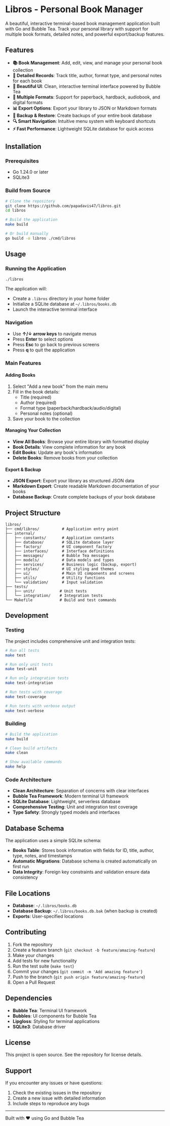 # Libros - Personal Book Manager

A beautiful, interactive terminal-based book management application built with Go and Bubble Tea. Track your personal library with support for multiple book formats, detailed notes, and powerful export/backup features.

## Features

- **📚 Book Management**: Add, edit, view, and manage your personal book collection
- **📝 Detailed Records**: Track title, author, format type, and personal notes for each book
- **🎨 Beautiful UI**: Clean, interactive terminal interface powered by Bubble Tea
- **💾 Multiple Formats**: Support for paperback, hardback, audiobook, and digital formats
- **📊 Export Options**: Export your library to JSON or Markdown formats
- **🔄 Backup & Restore**: Create backups of your entire book database
- **🔍 Smart Navigation**: Intuitive menu system with keyboard shortcuts
- **⚡ Fast Performance**: Lightweight SQLite database for quick access

## Installation

### Prerequisites

- Go 1.24.0 or later
- SQLite3

### Build from Source

```bash
# Clone the repository
git clone https://github.com/papadavis47/libros.git
cd libros

# Build the application
make build

# Or build manually
go build -o libros ./cmd/libros
```

## Usage

### Running the Application

```bash
./libros
```

The application will:
- Create a `.libros` directory in your home folder
- Initialize a SQLite database at `~/.libros/books.db`
- Launch the interactive terminal interface

### Navigation

- Use **↑/↓ arrow keys** to navigate menus
- Press **Enter** to select options
- Press **Esc** to go back to previous screens
- Press **q** to quit the application

### Main Features

#### Adding Books
1. Select "Add a new book" from the main menu
2. Fill in the book details:
   - Title (required)
   - Author (required)
   - Format type (paperback/hardback/audio/digital)
   - Personal notes (optional)
3. Save your book to the collection

#### Managing Your Collection
- **View All Books**: Browse your entire library with formatted display
- **Book Details**: View complete information for any book
- **Edit Books**: Update any book's information
- **Delete Books**: Remove books from your collection

#### Export & Backup
- **JSON Export**: Export your library as structured JSON data
- **Markdown Export**: Create readable Markdown documentation of your books
- **Database Backup**: Create complete backups of your book database

## Project Structure

```
libros/
├── cmd/libros/          # Application entry point
├── internal/
│   ├── constants/       # Application constants
│   ├── database/        # SQLite database layer
│   ├── factory/         # UI component factory
│   ├── interfaces/      # Interface definitions
│   ├── messages/        # Bubble Tea messages
│   ├── models/          # Data models and types
│   ├── services/        # Business logic (backup, export)
│   ├── styles/          # UI styling and themes
│   ├── ui/              # Main UI components and screens
│   ├── utils/           # Utility functions
│   └── validation/      # Input validation
├── tests/
│   ├── unit/           # Unit tests
│   └── integration/    # Integration tests
└── Makefile            # Build and test commands
```

## Development

### Testing

The project includes comprehensive unit and integration tests:

```bash
# Run all tests
make test

# Run only unit tests
make test-unit

# Run only integration tests
make test-integration

# Run tests with coverage
make test-coverage

# Run tests with verbose output
make test-verbose
```

### Building

```bash
# Build the application
make build

# Clean build artifacts
make clean

# Show available commands
make help
```

### Code Architecture

- **Clean Architecture**: Separation of concerns with clear interfaces
- **Bubble Tea Framework**: Modern terminal UI framework
- **SQLite Database**: Lightweight, serverless database
- **Comprehensive Testing**: Unit and integration test coverage
- **Type Safety**: Strongly typed models and interfaces

## Database Schema

The application uses a simple SQLite schema:

- **Books Table**: Stores book information with fields for ID, title, author, type, notes, and timestamps
- **Automatic Migrations**: Database schema is created automatically on first run
- **Data Integrity**: Foreign key constraints and validation ensure data consistency

## File Locations

- **Database**: `~/.libros/books.db`
- **Database Backup**: `~/.libros/books.db.bak` (when backup is created)
- **Exports**: User-specified locations

## Contributing

1. Fork the repository
2. Create a feature branch (`git checkout -b feature/amazing-feature`)
3. Make your changes
4. Add tests for new functionality
5. Run the test suite (`make test`)
6. Commit your changes (`git commit -m 'Add amazing feature'`)
7. Push to the branch (`git push origin feature/amazing-feature`)
8. Open a Pull Request

## Dependencies

- **Bubble Tea**: Terminal UI framework
- **Bubbles**: UI components for Bubble Tea
- **Lipgloss**: Styling for terminal applications
- **SQLite3**: Database driver

## License

This project is open source. See the repository for license details.

## Support

If you encounter any issues or have questions:
1. Check the existing issues in the repository
2. Create a new issue with detailed information
3. Include steps to reproduce any bugs

---

Built with ❤️ using Go and Bubble Tea